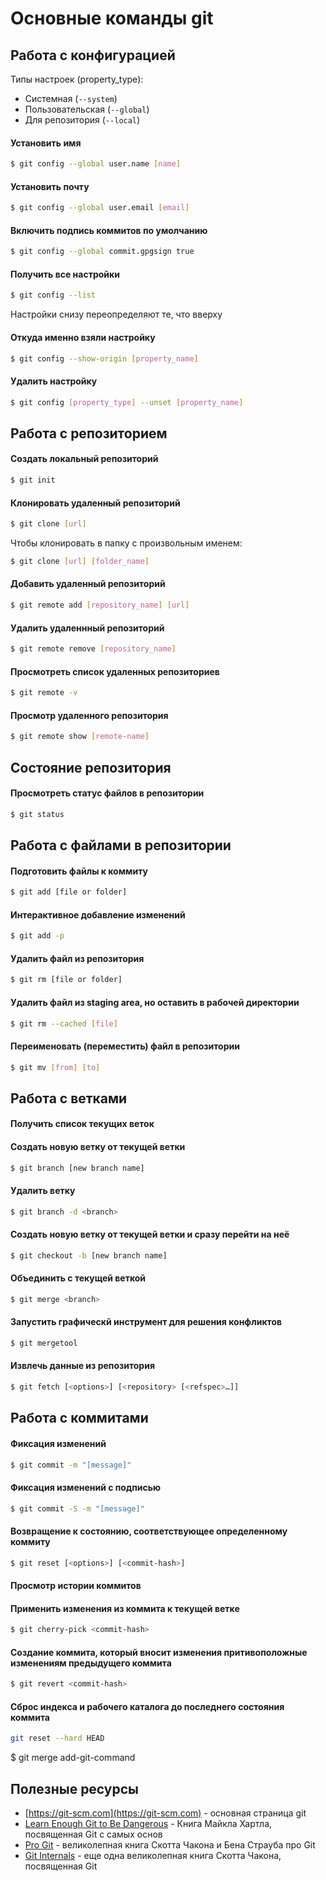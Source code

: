 ﻿# Основные команды git

## Работа с конфигурацией
Типы настроек (property_type):
- Системная (`--system`)
- Пользовательская (`--global`)
- Для репозитория (`--local`)
#### Установить имя
```sh
$ git config --global user.name [name]
```
#### Установить почту
```sh
$ git config --global user.email [email]
```
#### Включить подпись коммитов по умолчанию
```sh
$ git config --global commit.gpgsign true
```
#### Получить все настройки
```sh
$ git config --list
```
Настройки снизу переопределяют те, что вверху
#### Откуда именно взяли настройку
```sh
$ git config --show-origin [property_name]
```
#### Удалить настройку
```sh
$ git config [property_type] --unset [property_name]
```

## Работа с репозиторием

#### Создать локальный репозиторий

```sh
$ git init
```

#### Клонировать удаленный репозиторий

```sh
$ git clone [url]
```


Чтобы клонировать в папку с произвольным именем:

```sh
$ git clone [url] [folder_name]
```
#### Добавить удаленный репозиторий
```sh
$ git remote add [repository_name] [url]
```
#### Удалить удаленнный репозиторий
```sh
$ git remote remove [repository_name]
```
#### Просмотреть список удаленных репозиториев
```sh
$ git remote -v
```
#### Просмотр удаленного репозитория
```sh
$ git remote show [remote-name]
```

## Состояние репозитория
#### Просмотреть статус файлов в репозитории
```sh
$ git status
```

## Работа с файлами в репозитории
#### Подготовить файлы к коммиту
```sh
$ git add [file or folder]
```

#### Интерактивное добавление изменений
```sh
$ git add -p
```

#### Удалить файл из репозитория
```sh
$ git rm [file or folder]
```
#### Удалить файл из staging area, но оставить в рабочей директории
```sh
$ git rm --cached [file]
```
#### Переименовать (переместить) файл в репозитории
```sh
$ git mv [from] [to]
```

## Работа с ветками
#### Получить список текущих веток


#### Создать новую ветку от текущей ветки
```sh
$ git branch [new branch name]
```

#### Удалить ветку <branch>
```sh
$ git branch -d <branch>
```

#### Создать новую ветку от текущей ветки и сразу перейти на неё
```sh
$ git checkout -b [new branch name]
```

#### Объединить <branch> c текущей веткой 
```sh
$ git merge <branch> 
```

#### Запустить графическй инструмент для решения конфликтов 
```sh
$ git mergetool
```

#### Извлечь данные из репозитория
```sh
$ git fetch [<options>] [<repository> [<refspec>…​]]
```

## Работа с коммитами
#### Фиксация изменений
```sh
$ git commit -m "[message]"
```

#### Фиксация изменений с подписью
```sh
$ git commit -S -m "[message]"
```

#### Возвращение к состоянию, соответствующее определенному коммиту
```sh
$ git reset [<options>] [<сommit-hash>]
```

#### Просмотр истории коммитов


#### Применить изменения из коммита к текущей ветке
```sh
$ git cherry-pick <commit-hash>
```
#### Создание коммита, который вносит изменения притивоположные изменениям предыдущего коммита
```sh
$ git revert <commit-hash>
```

#### Cброс индекса и рабочего каталога до последнего состояния коммита
```sh
git reset --hard HEAD
```
$ git merge add-git-command

## Полезные ресурсы
* [https://git-scm.com](https://git-scm.com) - основная страница git
* [Learn Enough Git to Be Dangerous](https://www.learnenough.com/git-tutorial) - Книга Майкла Хартла, посвященная Git с самых основ
* [Pro Git](https://git-scm.com/book/ru/v2) - великолепная книга Скотта Чакона и Бена Страуба про Git
* [Git Internals](https://github.com/pluralsight/git-internals-pdf) - еще одна великолепная книга Скотта Чакона, посвященная Git
